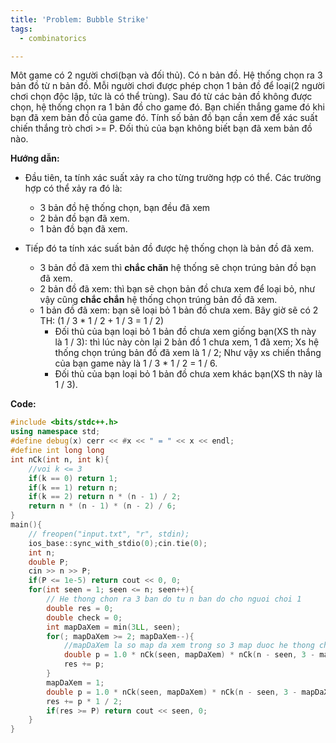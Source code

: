 ```yaml
---
title: 'Problem: Bubble Strike'
tags:
  - combinatorics

---
```

Môt game có 2 người chơi(bạn và đối thủ). Có n bản đồ. Hệ thống chọn ra 3 bản đồ từ n bản đồ. Mỗi người chơi được phép chọn 1 bản đồ để loại(2 người chơi chọn độc lập, tức là có thể trùng).
Sau đó từ các bản đồ không được chọn, hệ thống chọn ra 1 bản đồ cho game đó. Bạn chiến thắng game đó khi bạn đã xem bản đồ của game đó. 
Tính số bản đồ bạn cần xem để xác suất chiến thắng trò chơi >= P. Đối thủ của bạn không biết bạn đã xem bản đồ nào.

<!--more-->

**Hướng dẫn:** 
- Đầu tiên, ta tính xác suất xảy ra cho từng trường hợp có thể. Các trường hợp có thể xảy ra đó là:
  - 3 bản đồ hệ thống chọn, bạn đều đã xem
  - 2 bản đồ bạn đã xem.
  - 1 bản đồ bạn đã xem.

- Tiếp đó ta tính xác suất bản đồ được hệ thống chọn là bản đồ đã xem.
  - 3 bản đồ đã xem thì **chắc chăn** hệ thống sẽ chọn trúng bản đồ bạn đã xem.
  - 2 bản đồ đã xem: thì bạn sẽ chọn bản đồ chưa xem để loại bỏ, như vậy cũng **chắc chắn** hệ thống chọn trúng bản đồ đã xem.
  - 1 bản đồ đã xem: bạn sẽ loại bỏ 1 bản đồ chưa xem. Bây giờ sẽ có 2 TH: (1 / 3 * 1 / 2 + 1 / 3 = 1 / 2)
    - Đối thủ của bạn loại bỏ 1 bản đồ chưa xem giống bạn(XS th này là 1 / 3): thì lúc này còn lại 2 bản đồ 1 chưa xem, 1 đã xem; Xs hệ thống chọn trúng bản đồ đã xem là 1 / 2; Như vậy xs chiến thắng của bạn game này là 1 / 3 * 1 / 2 = 1 / 6.
    - Đối thủ của bạn loại bỏ 1 bản đồ chưa xem khác bạn(XS th này là 1 / 3).

**Code:**

```cpp
#include <bits/stdc++.h>
using namespace std;
#define debug(x) cerr << #x << " = " << x << endl;
#define int long long
int nCk(int n, int k){
    //voi k <= 3
    if(k == 0) return 1;
    if(k == 1) return n;
    if(k == 2) return n * (n - 1) / 2;
    return n * (n - 1) * (n - 2) / 6;
}
main(){
    // freopen("input.txt", "r", stdin);
    ios_base::sync_with_stdio(0);cin.tie(0);
    int n;
    double P;
    cin >> n >> P;
    if(P <= 1e-5) return cout << 0, 0;
    for(int seen = 1; seen <= n; seen++){
        // He thong chon ra 3 ban do tu n ban do cho nguoi choi 1
        double res = 0;
        double check = 0;
        int mapDaXem = min(3LL, seen);
        for(; mapDaXem >= 2; mapDaXem--){
            //mapDaXem la so map da xem trong so 3 map duoc he thong chon ra
            double p = 1.0 * nCk(seen, mapDaXem) * nCk(n - seen, 3 - mapDaXem) / nCk(n, 3);
            res += p;
        }
        mapDaXem = 1;
        double p = 1.0 * nCk(seen, mapDaXem) * nCk(n - seen, 3 - mapDaXem) / nCk(n, 3);
        res += p * 1 / 2;
        if(res >= P) return cout << seen, 0;
    }
}
```
